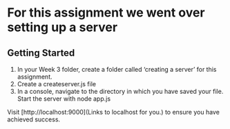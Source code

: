 # For this assignment we went over setting up a server

## Getting Started
1. In your Week 3 folder, create a folder called ‘creating a server’ for this assignment.
2. Create a createserver.js file
3. In a console, navigate to the directory in which you have saved your file. Start the server with node app.js

Visit [http://localhost:9000](Links to localhost for you.) to ensure you have achieved success. 